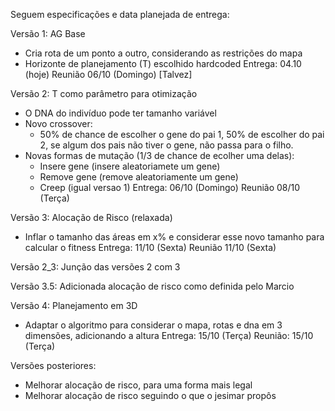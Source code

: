 Seguem especificações e data planejada de entrega:

Versão 1:
AG Base
- Cria rota de um ponto a outro, considerando as restrições do mapa
- Horizonte de planejamento (T) escolhido hardcoded
Entrega: 04.10 (hoje)
Reunião 06/10 (Domingo) [Talvez]


Versão 2: 
T como parâmetro para otimização
- O DNA do indivíduo pode ter tamanho variável
- Novo crossover:
    - 50% de chance de escolher o gene do pai 1, 50% de escolher do pai 2, se algum dos pais não tiver o gene, não passa para o filho.
- Novas formas de mutação (1/3 de chance de ecolher uma delas):
    - Insere gene (insere aleatoriamete um gene)
    - Remove gene (remove aleatoriamente um gene)
    - Creep  (igual versao 1)
Entrega: 06/10 (Domingo)
Reunião 08/10 (Terça)


Versão 3:
Alocação de Risco (relaxada)
- Inflar o tamanho das áreas em x% e considerar esse novo tamanho para calcular o fitness
Entrega: 11/10 (Sexta)
Reunião 11/10 (Sexta)


Versão 2_3:
Junção das versões 2 com 3


Versão 3.5:
Adicionada alocação de risco como definida pelo Marcio


Versão 4:
Planejamento em 3D
- Adaptar o algoritmo para considerar o mapa, rotas e dna em 3 dimensões, adicionando a altura
Entrega: 15/10 (Terça)
Reunião: 15/10 (Terça)


Versões posteriores:
- Melhorar alocação de risco, para uma forma mais legal
- Melhorar alocação de risco seguindo o que o jesimar propôs